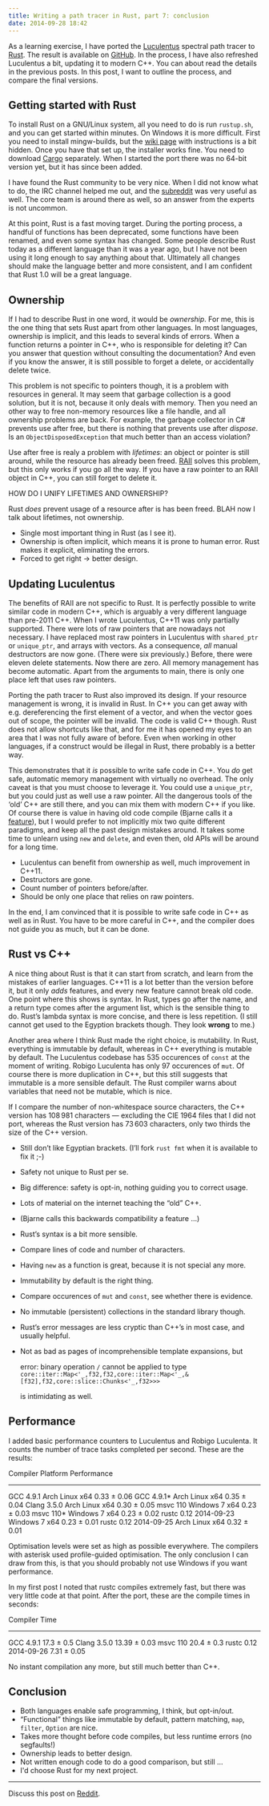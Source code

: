 ```yaml
---
title: Writing a path tracer in Rust, part 7: conclusion
date: 2014-09-28 18:42
---
```


As a learning exercise, I have ported the [Luculentus][luculentus] spectral path tracer to [Rust][rust].
The result is available on [GitHub][robigo-luculenta].
In the process, I have also refreshed Luculentus a bit, updating it to modern C++.
You can about read the details in the previous posts.
In this post, I want to outline the process, and compare the final versions.

[rust]:             http://rust-lang.org
[luculentus]:       https://github.com/ruud-v-a/luculentus
[robigo-luculenta]: https://github.com/ruud-v-a/robigo-luculenta

Getting started with Rust
-------------------------
To install Rust on a GNU/Linux system, all you need to do is run `rustup.sh`,
and you can get started within minutes.
On Windows it is more difficult.
First you need to install mingw-builds,
but the [wiki page][winwikipage] with instructions is a bit hidden.
Once you have that set up, the installer works fine.
You need to download [Cargo][cargo] separately.
When I started the port there was no 64-bit version yet,
but it has since been added.

[winwikipage]: https://github.com/rust-lang/rust/wiki/Using-Rust-on-Windows
[cargo]:       http://crates.io/

I have found the Rust community to be very nice.
When I did not know what to do, the IRC channel helped me out,
and the [subreddit][r/rust] was very useful as well.
The core team is around there as well,
so an answer from the experts is not uncommon.

[r/rust]: http://www.reddit.com/r/rust

At this point, Rust is a fast moving target.
During the porting process, a handful of functions has been deprecated,
some functions have been renamed,
and even some syntax has changed.
Some people describe Rust today as a different language than it was a year ago,
but I have not been using it long enough to say anything about that.
Ultimately all changes should make the language better and more consistent,
and I am confident that Rust 1.0 will be a great language.

Ownership
---------
If I had to describe Rust in one word, it would be _ownership_.
For me, this is the one thing that sets Rust apart from other languages.
In most languages, ownership is implicit,
and this leads to several kinds of errors.
When a function returns a pointer in C++, who is responsible for deleting it?
Can you answer that question without consulting the documentation?
And even if you know the answer, it is still possible to forget a delete,
or accidentally delete twice.

This problem is not specific to pointers though, it is a problem with resources in general.
It may seem that garbage collection is a good solution,
but it is not, because it only deals with memory.
Then you need an other way to free non-memory resources like a file handle,
and all ownership problems are back.
For example, the garbage collector in C# prevents use after free,
but there is nothing that prevents use after _dispose_.
Is an `ObjectDisposedException` that much better than an access violation?

Use after free is realy a problem with _lifetimes_:
an object or pointer is still around,
while the resource has already been freed.
[RAII][raii] solves this problem,
but this only works if you go all the way.
If you have a raw pointer to an RAII object in C++, you can still forget to delete it.

HOW DO I UNIFY LIFETIMES AND OWNERSHIP?

[raii]: https://en.wikipedia.org/wiki/Resource_Acquisition_Is_Initialization

Rust _does_ prevent usage of a resource after is has been freed.
BLAH now I talk about lifetimes, not ownership.

- Single most important thing in Rust (as I see it).
- Ownership is often implicit, which means it is prone to human error.
  Rust makes it explicit, eliminating the errors.
- Forced to get right -> better design.

Updating Luculentus
-------------------
The benefits of RAII are not specific to Rust.
It is perfectly possible to write similar code in modern C++,
which is arguably a very different language than pre-2011 C++.
When I wrote Luculentus, C++11 was only partially supported.
There were lots of raw pointers that are nowadays not necessary.
I have replaced most raw pointers in Luculentus with `shared_ptr` or `unique_ptr`,
and arrays with vectors.
As a consequence, _all_ manual destructors are now gone.
(There were six previously.)
Before, there were eleven delete statements.
Now there are zero.
All memory management has become automatic.
Apart from the arguments to main, there is only one place left that uses raw pointers.

Porting the path tracer to Rust also improved its design.
If your resource management is wrong, it is invalid in Rust.
In C++ you can get away with e.g. dereferencing the first element of a vector,
and when the vector goes out of scope, the pointer will be invalid.
The code is valid C++ though.
Rust does not allow shortcuts like that,
and for me it has opened my eyes to an area that I was not fully aware of before.
Even when working in other languages,
if a construct would be illegal in Rust,
there probably is a better way.

This demonstrates that it _is_ possible to write safe code in C++.
You _do_ get safe, automatic memory management with virtually no overhead.
The only caveat is that you must choose to leverage it.
You could use a `unique_ptr`, but you could just as well use a raw pointer.
All the dangerous tools of the ‘old’ C++ are still there,
and you can mix them with modern C++ if you like.
Of course there is value in having old code compile (Bjarne calls it a [feature][feature]),
but I would prefer to not implicitly mix two quite different paradigms,
and keep all the past design mistakes around.
It takes some time to unlearn using `new` and `delete`,
and even then, old APIs will be around for a long time.

[feature]: http://channel9.msdn.com/Events/GoingNative/2013/Opening-Keynote-Bjarne-Stroustrup

- Luculentus can benefit from ownership as well, much improvement in C++11.
- Destructors are gone.
- Count number of pointers before/after.
- Should be only one place that relies on raw pointers.

In the end, I am convinced that it is possible to write safe code in C++ as well as in Rust.
You have to be more careful in C++,
and the compiler does not guide you as much,
but it can be done.

Rust vs C++
-----------
A nice thing about Rust is that it can start from scratch,
and learn from the mistakes of earlier languages.
C++11 is a lot better than the version before it,
but it only _adds_ features,
and every new feature cannot break old code.
One point where this shows is syntax.
In Rust, types go after the name, and a return type comes after the argument list,
which is the sensible thing to do.
Rust’s lambda syntax is more concise, and there is less repetition.
(I still cannot get used to the Egyption brackets though.
They look **wrong** to me.)

Another area where I think Rust made the right choice, is mutability.
In Rust, everything is immutable by default, whereas in C++ everything is mutable by default.
The Luculentus codebase has 535 occurences of `const` at the moment of writing.
Robigo Luculenta has only 97 occurences of `mut`.
Of course there is more duplication in C++,
but this still suggests that immutable is a more sensible default.
The Rust compiler warns about variables that need not be mutable, which is nice.

If I compare the number of non-whitespace source characters,
the C++ version has 108&#x202f;981 characters — excluding the CIE 1964 files that I did not port,
whereas the Rust version has 73&#x202f;603 characters,
only two thirds the size of the C++ version.

- Still don’t like Egyptian brackets. (I’ll fork `rust fmt` when it is available to fix it ;-)
- Safety not unique to Rust per se.
- Big difference: safety is opt-in, nothing guiding you to correct usage.
- Lots of material on the internet teaching the “old” C++.
- (Bjarne calls this backwards compatibility a feature …)
- Rust’s syntax is a bit more sensible.
- Compare lines of code and number of characters.
- Having `new` as a function is great, because it is not special any more.

- Immutability by default is the right thing.
- Compare occurences of `mut` and `const`, see whether there is evidence.
- No immutable (persistent) collections in the standard library though.

- Rust’s error messages are less cryptic than C++’s in most case, and usually helpful.
- Not as bad as pages of incomprehensible template expansions,
  but

    error: binary operation `/` cannot be applied to type `core::iter::Map<'_,f32,f32,core::iter::Map<'_,&[f32],f32,core::slice::Chunks<'_,f32>>>`

  is intimidating as well.

Performance
-----------
I added basic performance counters to Luculentus and Robigo Luculenta.
It counts the number of trace tasks completed per second.
These are the results:

Compiler               Platform        Performance
---------------------  --------------  -----------
GCC 4.9.1              Arch Linux x64  0.33 ± 0.06
GCC 4.9.1*             Arch Linux x64  0.35 ± 0.04
Clang 3.5.0            Arch Linux x64  0.30 ± 0.05
msvc 110               Windows 7 x64   0.23 ± 0.03
msvc 110*              Windows 7 x64   0.23 ± 0.02
rustc 0.12 2014-09-23  Windows 7 x64   0.23 ± 0.01
rustc 0.12 2014-09-25  Arch Linux x64  0.32 ± 0.01

Optimisation levels were set as high as possible everywhere.
The compilers with asterisk used profile-guided optimisation.
The only conclusion I can draw from this,
is that you should probably not use Windows if you want performance.

In my first post I noted that rustc compiles extremely fast,
but there was very little code at that point.
After the port, these are the compile times in seconds:

Compiler               Time
---------------------  ------------
GCC 4.9.1              17.3  ± 0.5
Clang 3.5.0            13.39 ± 0.03
msvc 110               20.4  ± 0.3
rustc 0.12 2014-09-26   7.31 ± 0.05

No instant compilation any more, but still much better than C++.

Conclusion
----------
- Both languages enable safe programming, I think, but opt-in/out.
- “Functional” things like immutable by default, pattern matching, `map`, `filter`, `Option` are nice.
- Takes more thought before code compiles, but less runtime errors (no segfaults!)
- Ownership leads to better design.
- Not written enough code to do a good comparison, but still …
- I'd choose Rust for my next project.

---

Discuss this post on [Reddit][reddit].

[reddit]: http://reddit.com/r/rust/ruudvanasseldonk.com/2014/09/28/writing-a-path-tracer-in-rust-part-7-conclusion
